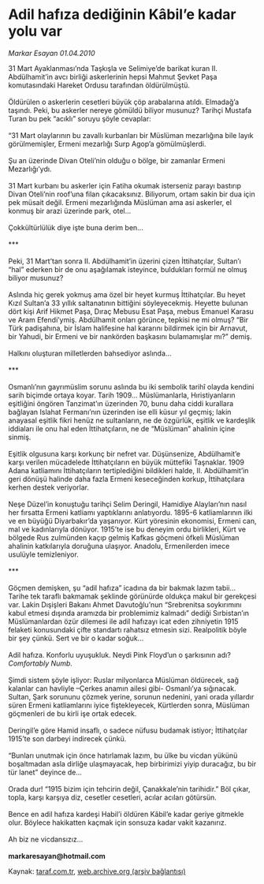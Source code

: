 # Adil hafıza dediğinin Kâbil’e kadar yolu var

*Markar Esayan 01.04.2010*

<div class="yazi">31 Mart Ayaklanması’nda Taşkışla ve Selimiye’de barikat kuran II. Abdülhamit’in avcı birliği askerlerinin hepsi Mahmut Şevket Paşa komutasındaki Hareket Ordusu tarafından öldürülmüştü. <br/><br/>Öldürülen o askerlerin cesetleri büyük çöp arabalarına atıldı. Elmadağ’a taşındı. Peki, bu askerler nereye gömüldü biliyor musunuz? Tarihçi Mustafa Turan bu pek “acıklı” soruyu şöyle cevaplar: <br/><br/>“31 Mart olaylarının bu zavallı kurbanları bir Müslüman mezarlığına bile layık görülmemişler, Ermeni mezarlığı Surp Agop’a gömülmüşlerdi. <br/><br/>Şu an üzerinde Divan Oteli’nin olduğu o bölge, bir zamanlar Ermeni Mezarlığı’ydı. <br/><br/>31 Mart kurbanı bu askerler için Fatiha okumak isterseniz parayı bastırıp Divan Oteli’nin roof’una filan çıkacaksınız. Biliyorum, ortam sakin bir dua için pek müsait değil. Ermeni mezarlığında Müslüman ama asi askerler, el konmuş bir arazi üzerinde park, otel... <br/><br/>Çokkültürlülük diye işte buna derim ben... <br/><br/>*** <br/><br/>Peki, 31 Mart’tan sonra II. Abdülhamit’in üzerini çizen İttihatçılar, Sultan’ı “hal” ederken bir de onu aşağılamak isteyince, buldukları formül ne olmuş biliyor musunuz? <br/><br/>Aslında hiç gerek yokmuş ama özel bir heyet kurmuş İttihatçılar. Bu heyet Kızıl Sultan’a 33 yıllık saltanatının bittiğini söyleyecekmiş. Heyette bulunan dört kişi Arif Hikmet Paşa, Dıraç Mebusu Esat Paşa, mebus Emanuel Karasu ve Aram Efendi’ymiş. Abdülhamit onları görünce, tepkisi ne mi olmuş? “Bir Türk padişahına, bir İslam halifesine hal kararını bildirmek için bir Arnavut, bir Yahudi, bir Ermeni ve bir nankörden başkasını bulamamışlar mı?” demiş. <br/><br/>Halkını oluşturan milletlerden bahsediyor aslında... <br/><br/>*** <br/><br/>Osmanlı’nın gayrımüslim sorunu aslında bu iki sembolik tarihî olayda kendini sarih biçimde ortaya koyar. Tarih 1909... Müslümanlarla, Hıristiyanların eşitliğini öngören Tanzimat’ın üzerinden 70, bunu daha ciddi kurallara bağlayan Islahat Fermanı’nın üzerinden ise elli küsur yıl geçmiş; lakin anayasal eşitlik fikri henüz ne sultanların, ne de özgürlük, eşitlik ve kardeşlik iddiaları ile onu hal eden İttihatçıların, ne de “Müslüman” ahalinin içine sinmiş. <br/><br/>Eşitlik olgusuna karşı korkunç bir nefret var. Düşünsenize, Abdülhamit’e karşı verilen mücadelede İttihatçıların en büyük müttefiki Taşnaklar. 1909 Adana katliamını İttihatçıların tertiplediğini bildikleri halde, II. Abdülhamit’in geri dönüşü halinde daha fazla Ermeni keseceğinden korkup, İttihatçılara kerhen destek veriyorlar. <br/><br/>Neşe Düzel’in konuştuğu tarihçi Selim Deringil, Hamidiye Alayları’nın nasıl her fırsatta Ermeni katliamı yaptıklarını anlatıyordu. 1895-6 katliamlarının ilki ve en büyüğü Diyarbakır’da yaşanıyor. Kürt yöresinin ekonomisi, Ermeni can, mal ve kadınlarıyla dönüyor. 1915’te ise bu deneyim ordu birlikleri, Kürt ve bölgede Rus zulmünden kaçıp gelmiş Kafkas göçmeni öfkeli Müslüman ahalinin katkılarıyla doruğuna ulaşıyor. Anadolu, Ermenilerden imece usulüyle temizleniyor. <br/><br/>*** <br/><br/>Göçmen demişken, şu “adil hafıza” icadına da bir bakmak lazım tabii... Tarihe tek taraflı bakmamak şeklinde görünürde oldukça makul bir gerekçesi var. Lakin Dışişleri Bakanı Ahmet Davutoğlu’nun “Srebrenitsa soykırımını kabul etmesi dışında aramızda bir problemimiz kalmadı” dediği Sırbistan’ın Müslümanlardan özür dilemesi ile adil hafızayı icat eden zihniyetin 1915 felaketi konusundaki çifte standartı rahatsız etmesin sizi. Realpolitik böyle bir şey çünkü. Sert ve bir o kadar soğuk... <br/><br/>Adil hafıza. Konforlu uyuşukluk. Neydi Pink Floyd’un o şarkısının adı? <i>Comfortably Numb.</i> <br/><br/>Şimdi sistem şöyle işliyor: Ruslar milyonlarca Müslüman öldürecek, sağ kalanlar can havliyle –Çerkes anamın ailesi gibi- Osmanlı’ya sığınacak. Sultan, Şark sorununu çözmek yerine, sorunun nedenini, yani orada yıllardır süren Ermeni katliamlarını iyice fiştekleyecek, Kürtlerden sonra, Müslüman göçmenleri de bu kirli işe ortak edecek. <br/><br/>Deringil’e göre Hamid insaflı, o sadece nüfusu budamak istiyor; İttihatçılar 1915’te son darbeyi indirecek çünkü. <br/><br/>“Bunları unutmak için önce hatırlamak lazım, bu ülke bu vicdan yükünü boşaltmadan asla dirliğe ulaşmayacak, hep birbirimizi yiyip duracağız, bu bir tür lanet” deyince de... <br/><br/>Orada dur! “1915 bizim için tehcirin değil, Çanakkale’nin tarihidir.” Böl çıkar, topla, karşı karşıya diz, cesetler cesetleri, acılar acıları götürsün. <br/><br/>Bence en adil hafıza kardeşi Habil’i öldüren Kâbil’e kadar geriye gitmekle olur. Böylece hakikatten kaçmak için sonsuza kadar vakit kazanırız. <br/><br/>Ah biz ne vicdansızız... <b><br/><br/>markaresayan@hotmail.com</b></div>

Kaynak: [taraf.com.tr](http://www.taraf.com.tr:80/makale/10733.htm), [web.archive.org (arşiv bağlantısı)](http://web.archive.org/web/20100407121259/http://www.taraf.com.tr:80/makale/10733.htm)
